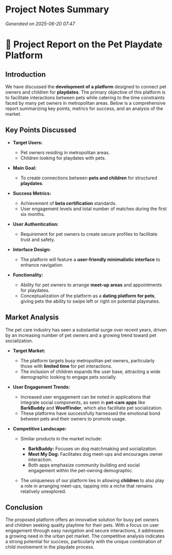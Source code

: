 # Project Notes Summary

*Generated on 2025-06-20 07:47*

# 📝 Project Report on the Pet Playdate Platform

## **Introduction**

We have discussed the **development of a platform** designed to connect pet owners and children for **playdates**. The primary objective of this platform is to facilitate interactions between pets while catering to the time constraints faced by many pet owners in metropolitan areas. Below is a comprehensive report summarizing key points, metrics for success, and an analysis of the market.

## **Key Points Discussed**

- **Target Users:**
  - Pet owners residing in metropolitan areas.
  - Children looking for playdates with pets.

- **Main Goal:**
  - To create connections between **pets and children** for structured **playdates**.

- **Success Metrics:**
  - Achievement of **beta certification** standards.
  - User engagement levels and total number of matches during the first six months.

- **User Authentication:**
  - Requirement for pet owners to create secure profiles to facilitate trust and safety.

- **Interface Design:**
  - The platform will feature a **user-friendly minimalistic interface** to enhance navigation.

- **Functionality:**
  - Ability for pet owners to arrange **meet-up areas** and appointments for playdates.
  - Conceptualization of the platform as a **dating platform for pets**, giving pets the ability to swipe left or right on potential playmates.

## **Market Analysis**

The pet care industry has seen a substantial surge over recent years, driven by an increasing number of pet owners and a growing trend toward pet socialization. 

- **Target Market:**
  - The platform targets busy metropolitan pet owners, particularly those with **limited time** for pet interactions. 
  - The inclusion of children expands the user base, attracting a wide demographic looking to engage pets socially.

- **User Engagement Trends:**
  - Increased user engagement can be noted in applications that integrate social components, as seen in **pet-care apps** like **BarkBuddy** and **WoofFinder**, which also facilitate pet socialization.
  - These platforms have successfully harnessed the emotional bond between pets and their owners to promote usage.

- **Competitive Landscape:**
  - Similar products in the market include:
    - **BarkBuddy:** Focuses on dog matchmaking and socialization.
    - **Meet My Dog:** Facilitates dog meet-ups and encourages owner interaction.
    - Both apps emphasize community building and social engagement within the pet-owning demographic.
  
  - The uniqueness of our platform lies in allowing **children** to also play a role in arranging meet-ups, tapping into a niche that remains relatively unexplored.

## **Conclusion**

The proposed platform offers an innovative solution for busy pet owners and children seeking quality playtime for their pets. With a focus on user engagement through easy navigation and secure interactions, it addresses a growing need in the urban pet market. The competitive analysis indicates a strong potential for success, particularly with the unique combination of child involvement in the playdate process.